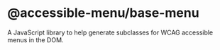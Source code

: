 # @accessible-menu/base-menu

A JavaScript library to help generate subclasses for WCAG accessible menus in the DOM.
